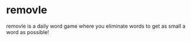 # removle
removle is a daily word game where you eliminate words to get as small a word as possible!
